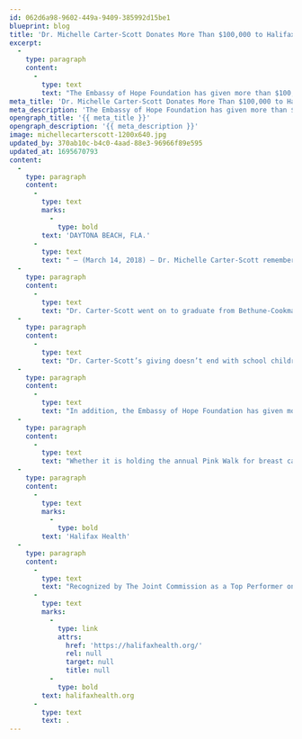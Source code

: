 ```yaml
---
id: 062d6a98-9602-449a-9409-385992d15be1
blueprint: blog
title: 'Dr. Michelle Carter-Scott Donates More Than $100,000 to Halifax Health-Foundation and Even More to Local Children'
excerpt:
  -
    type: paragraph
    content:
      -
        type: text
        text: "The Embassy of Hope Foundation has given more than $100,000 to the Halifax Health – Foundation to support local healthcare for everyone.\_"
meta_title: 'Dr. Michelle Carter-Scott Donates More Than $100,000 to Halifax Health-Foundation'
meta_description: 'The Embassy of Hope Foundation has given more than $100,000 to the Halifax Health – Foundation to support local healthcare for everyone.'
opengraph_title: '{{ meta_title }}'
opengraph_description: '{{ meta_description }}'
image: michellecarterscott-1200x640.jpg
updated_by: 370ab10c-b4c0-4aad-88e3-96966f89e595
updated_at: 1695670793
content:
  -
    type: paragraph
    content:
      -
        type: text
        marks:
          -
            type: bold
        text: 'DAYTONA BEACH, FLA.'
      -
        type: text
        text: " – (March 14, 2018) – Dr. Michelle Carter-Scott remembers when she was a little girl and her mother asked her to take a basket of food and blankets to their neighbor, Mrs. Brown. \_She says that was when she realized people sometimes need help.\_ “I remember Mrs. Brown opening the door to accept the basket and when I peaked in, I saw small cots everywhere.” It turns out Mrs. Brown was taking care of 19 children.\_ “At that moment I realized I needed to help as many people as I could,” Dr. Carter-Scott said, and she has never forgotten that."
  -
    type: paragraph
    content:
      -
        type: text
        text: "Dr. Carter-Scott went on to graduate from Bethune-Cookman University and become a teacher in the Volusia County School System for 21 years.\_ During that time, her giving back included setting expectations and helping students achieve their highest potential. She tells a story of a young man who ran into her at the mall one day and thanking her for teaching him to type because that skill was very valued in the military as a teletype operator.\_ Dr. Carter-Scott remembers seeing children come to school during the cold months and she would ask them why they weren’t wearing jackets.\_ She learned very quickly that some children didn’t have jackets and she would go to stores after work and buy them jackets. The next day when she presented them to the girls and boys, she was clear that they should wear them, take care of them and keep them clean."
  -
    type: paragraph
    content:
      -
        type: text
        text: "Dr. Carter-Scott’s giving doesn’t end with school children.\_ Through their Embassy of Hope Foundation, she and her son – NBA star Vince Carter – have raised and donated more than $1 million to area organizations, and annually provide over 150 food baskets to those in need during the holidays.\_ Embassy of Hope also supports the Bethune-Cookman University Concert Chorale.\_ Dr. Carter-Scott has proudly served as a member of B-CU’s Board of Trustees since 2001 and was recently elected chairman of the board."
  -
    type: paragraph
    content:
      -
        type: text
        text: "In addition, the Embassy of Hope Foundation has given more than $100,000 to the Halifax Health – Foundation to support local healthcare for everyone.\_ According to Joe Petrock, executive director of the foundation, “Michelle gives so much to our community.\_ She has shaped so many young people through teaching.\_ She and Vince have given talent and treasure to make our area a better place to live, learn, work and play.”"
  -
    type: paragraph
    content:
      -
        type: text
        text: "Whether it is holding the annual Pink Walk for breast cancer, arranging the Embassy of Hope annual gala for the past 20 years, or her work with numerous local organizations, Dr. Carter-Scott is “all in” for her community.\_ She leads by example and has never forgotten where she comes from and where she can make an impact."
  -
    type: paragraph
    content:
      -
        type: text
        marks:
          -
            type: bold
        text: 'Halifax Health'
  -
    type: paragraph
    content:
      -
        type: text
        text: "Recognized by The Joint Commission as a Top Performer on Key Quality Measures, Halifax Health serves Volusia and Flagler counties, providing a continuum of healthcare services through a network of organizations including a tertiary hospital, community hospital, freestanding emergency department, an urgent care, psychiatric services, a cancer treatment center with five outreach locations, the area’s largest hospice, a center for inpatient rehabilitation, primary care walk-in clinics, a walk-in clinic specializing in women’s health, a pediatric care community clinic, three children’s medical practices, a home healthcare agency, and an exclusive provider organization.\_ Halifax Health offers the area’s only Level II Trauma Center, Comprehensive Stroke Center, Pediatric Intensive Care Unit, Pediatric Emergency Department, Child and Adolescent Behavioral Services, complete Neurosurgical Services, OB Emergency Department and Level II Neonatal Intensive Care Unit that cares for babies born as early as 28 weeks.\_ For more information, visit "
      -
        type: text
        marks:
          -
            type: link
            attrs:
              href: 'https://halifaxhealth.org/'
              rel: null
              target: null
              title: null
          -
            type: bold
        text: halifaxhealth.org
      -
        type: text
        text: .
---
```

